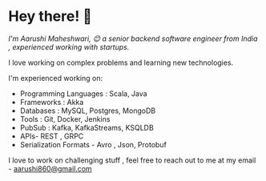 # Hey there! :wave:

*I'm Aarushi Maheshwari, :blush:  a senior backend software engineer from India ,  experienced working with startups.*


I love working on complex problems and learning new technologies.


I'm experienced working on:

 - Programming Languages : Scala, Java
 - Frameworks : Akka
 - Databases : MySQL, Postgres, MongoDB
 - Tools : Git, Docker, Jenkins
 - PubSub : Kafka, KafkaStreams, KSQLDB
 - APIs- REST , GRPC
 - Serialization Formats - Avro , Json, Protobuf


I love to work on challenging stuff , feel free to reach out to me at my email - aarushi860@gmail.com

